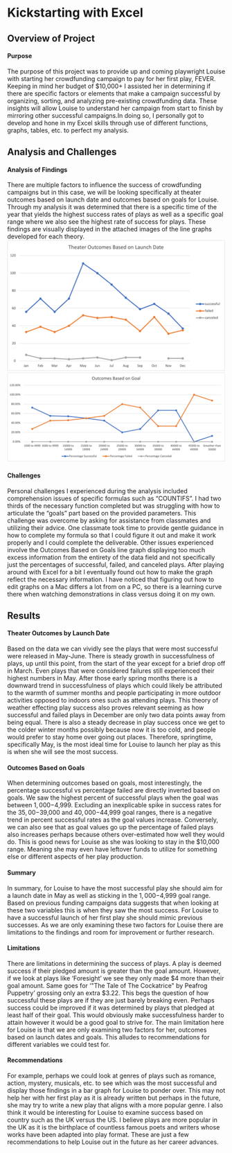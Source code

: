 # Kickstarting with Excel
## Overview of Project
#### Purpose
The purpose of this project was to provide up and coming playwright Louise with starting her crowdfunding campaign to pay for her first play, FEVER. Keeping in mind her budget of $10,000+ I assisted her in determining if there are specific factors or elements that make a campaign successful by organizing, sorting, and analyzing pre-existing crowdfunding data. These insights will allow Louise to understand her campaign from start to finish by mirroring other successful campaigns.In doing so, I personally got to develop and hone in my Excel skills through use of different functions, graphs, tables, etc. to perfect my analysis.
## Analysis and Challenges
#### Analysis of Findings
There are multiple factors to influence the success of crowdfunding campaigns but in this case, we will be looking specifically at theater outcomes based on launch date and outcomes based on goals for Louise. Through my analysis it was determined that there is a specific time of the year that yields the highest success rates of plays as well as a specific goal range where we also see the highest rate of success for plays. These findings are visually displayed in the attached images of the line graphs developed for each theory.
![Theater Outcomes by Launch Date](Theater_Outcomes_vs_Launch.png)
![Outcomes Based on Goals](Outcomes_vs_Goals.png)
#### Challenges
Personal challenges I experienced during the analysis included comprehension issues of specific formulas such as “COUNTIFS”. I had two thirds of the necessary function completed but was struggling with how to articulate the “goals” part based on the provided parameters. This challenge was overcome by asking for assistance from classmates and utilizing their advice. One classmate took time to provide gentle guidance in how to complete my formula so that I could figure it out and make it work properly and I could complete the deliverable. Other issues experienced involve the Outcomes Based on Goals line graph displaying too much excess information from the entirety of the data field and not specifically just the percentages of successful, failed, and canceled plays. After playing around with Excel for a bit I eventually found out how to make the graph reflect the necessary information. I have noticed that figuring out how to edit graphs on a Mac differs a lot from on a PC, so there is a learning curve there when watching demonstrations in class versus doing it on my own.
## Results
#### Theater Outcomes by Launch Date
Based on the data we can vividly see the plays that were most successful were released in May-June. There is steady growth in successfulness of plays, up until this point, from the start of the year except for a brief drop off in March. Even plays that were considered failures still experienced their highest numbers in May. After those early spring months there is a downward trend in successfulness of plays which could likely be attributed to the warmth of summer months and people participating in more outdoor activities opposed to indoors ones such as attending plays. This theory of weather effecting play success also proves relevant seeming as how successful and failed plays in December are only two data points away from being equal. There is also a steady decrease in play success once we get to the colder winter months possibly because now it is too cold, and people would prefer to stay home over going out places. Therefore, springtime, specifically May, is the most ideal time for Louise to launch her play as this is when she will see the most success. 
#### Outcomes Based on Goals
When determining outcomes based on goals, most interestingly, the percentage successful vs percentage failed are directly inverted based on goals. We saw the highest percent of successful plays when the goal was between $1,000-$4,999. Excluding an inexplicable spike in success rates for the $35,00-$39,000 and $40,000-$44,999 goal ranges, there is a negative trend in percent successful rates as the goal values increase. Conversely, we can also see that as goal values go up the percentage of failed plays also increases perhaps because others over-estimated how well they would do. This is good news for Louise as she was looking to stay in the $10,000 range. Meaning she may even have leftover funds to utilize for something else or different aspects of her play production.  
#### Summary
In summary, for Louise to have the most successful play she should aim for a launch date in May as well as sticking in the $1,000-$4,999 goal range. Based on previous funding campaigns data suggests that when looking at these two variables this is when they saw the most success. For Louise to have a successful launch of her first play she should mimic previous successes. As we are only examining these two factors for Louise there are limitations to the findings and room for improvement or further research. 
#### Limitations
There are limitations in determining the success of plays. A play is deemed success if their pledged amount is greater than the goal amount. However, if we look at plays like ‘Foresight’ we see they only made $4 more than their goal amount. Same goes for ‘"The Tale of The Cockatrice" by Peafrog Puppetry’ grossing only an extra $3.22. This begs the question of how successful these plays are if they are just barely breaking even. Perhaps success could be improved if it was determined by plays that pledged at least half of their goal. This would obviously make successfulness harder to attain however it would be a good goal to strive for. The main limitation here for Louise is that we are only examining two factors for her, outcomes based on launch dates and goals. This alludes to recommendations for different variables we could test for.
#### Recommendations 
For example, perhaps we could look at genres of plays such as romance, action, mystery, musicals, etc. to see which was the most successful and display those findings in a bar graph for Louise to ponder over. This may not help her with her first play as it is already written but perhaps in the future, she may try to write a new play that aligns with a more popular genre. I also think it would be interesting for Louise to examine success based on country such as the UK versus the US. I believe plays are more popular in the UK as it is the birthplace of countless famous poets and writers whose works have been adapted into play format. These are just a few recommendations to help Louise out in the future as her career advances. 
